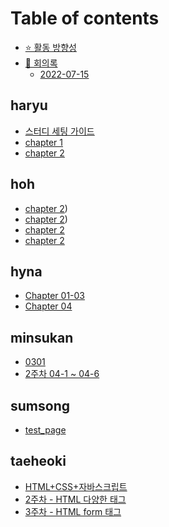 # Table of contents

* [⭐ 활동 방향성](README.md)
* [📙 회의록](undefined/README.md)
  * [2022-07-15](undefined/2022-07-15.md)

## haryu

* [스터디 세팅 가이드](haryu/00.md)
* [chapter 1](haryu/01.md)
* [chapter 2](haryu/02.md)

## hoh

* [chapter 2](hoh/01.%20%EC%9B%B9%20%EA%B0%9C%EB%B0%9C%20%EC%8B%9C%EC%9E%91%ED%95%98%EA%B8%B0.md))
* [chapter 2](hoh/03.%20HTML%20%EA%B8%B0%EB%B3%B8%20%EB%AC%B8%EC%84%9C%20%EB%A7%8C%EB%93%A4%EA%B8%B0.md))
* [chapter 2](hoh/03.%20HTML%20%EA%B8%B0%EB%B3%B8%20%EB%AC%B8%EC%84%9C%20%EB%A7%8C%EB%93%A4%EA%B8%B0%3A%20%EC%8B%9C%EB%A9%98%ED%8B%B1%20%ED%83%9C%EA%B7%B8.md)
* [chapter 2](hoh/04-04.%20%EC%9D%B4%EB%AF%B8%EC%A7%80%20%EC%82%BD%EC%9E%85%ED%95%98%EA%B8%B0.md)

## hyna

* [Chapter 01-03](hyna/Chapter_01-03.md)
* [Chapter 04](hyna/Chapter_04.md)

## minsukan

* [0301](minsukan/03-1.md)
* [2주차 04-1 ~ 04-6](minsukan/웹스터디2주차/웹스터디2주차.md)

## sumsong

* [test\_page](sumsong/page-5.md)

## taeheoki

* [HTML+CSS+자바스크립트](taeheoki/HTML+CSS+자바스크립트.md)
* [2주차 - HTML 다양한 태그](taeheoki/04.md)
* [3주차 - HTML form 태그](taeheoki/05.md)
